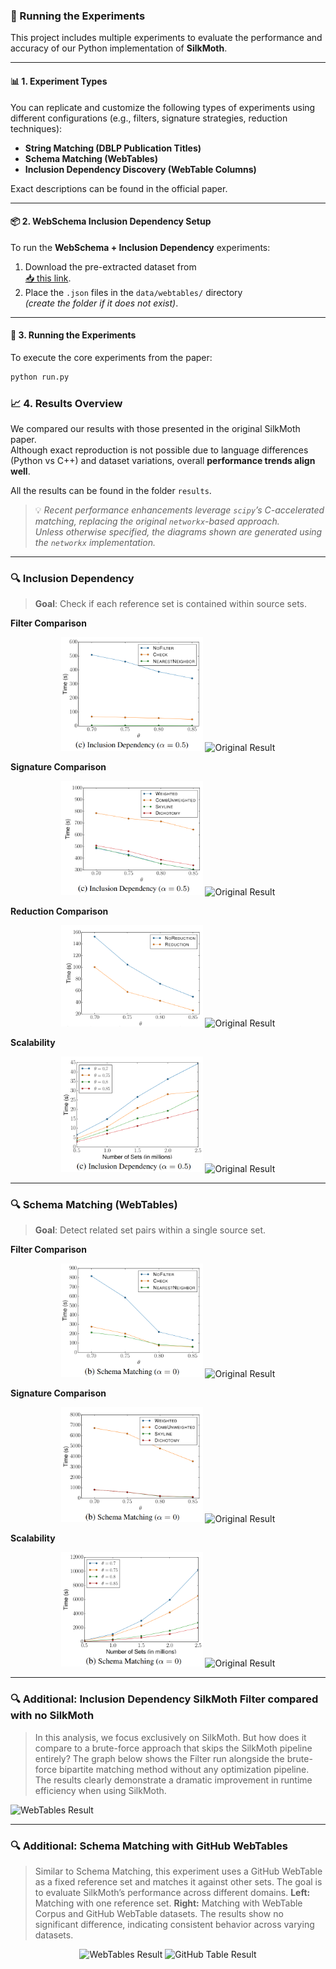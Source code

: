 ### 🧪 Running the Experiments

This project includes multiple experiments to evaluate the performance and accuracy of our Python implementation of **SilkMoth**.

---

#### 📊 1. Experiment Types

You can replicate and customize the following types of experiments using different configurations (e.g., filters, signature strategies, reduction techniques):

- **String Matching (DBLP Publication Titles)**
- **Schema Matching (WebTables)**
- **Inclusion Dependency Discovery (WebTable Columns)**

Exact descriptions can be found in the official paper.

---

#### 📦 2. WebSchema Inclusion Dependency Setup

To run the **WebSchema + Inclusion Dependency** experiments:

1. Download the pre-extracted dataset from  
   [📥 this link](https://tubcloud.tu-berlin.de/s/D4ngEfdn3cJ3pxF).
2. Place the `.json` files in the `data/webtables/` directory  
   *(create the folder if it does not exist)*.

---

#### 🚀 3. Running the Experiments

To execute the core experiments from the paper:

```bash
python run.py
```

### 📈 4. Results Overview

We compared our results with those presented in the original SilkMoth paper.  
Although exact reproduction is not possible due to language differences (Python vs C++) and dataset variations, overall **performance trends align well**.

All the results can be found in the folder  `results`. 

> 💡 *Recent performance enhancements leverage `scipy`’s C-accelerated matching, replacing the original `networkx`-based approach.  
> Unless otherwise specified, the diagrams shown are generated using the `networkx` implementation.*


---

### 🔍 Inclusion Dependency

> **Goal**: Check if each reference set is contained within source sets.

**Filter Comparison**  
<p align="center">
  <img src="silkmoth_results/inclusion_dep_filter.png" alt="Our Result" width="45%" />
  <img src="results/inclusion_dependency/inclusion_dependency_filter_experiment_α=0.5.png" alt="Original Result" width="45%" />
</p>

**Signature Comparison**  
<p align="center">
  <img src="silkmoth_results/inclusion_dep_sig.png" alt="Our Result" width="45%" />
  <img src="results/inclusion_dependency/inclusion_dependency_sig_experiment_α=0.5.png" alt="Original Result" width="45%" />
</p>

**Reduction Comparison**  
<p align="center">
  <img src="silkmoth_results/inclusion_dep_red.png" alt="Our Result" width="45%" />
  <img src="results/inclusion_dependency/inclusion_dependency_reduction_experiment_α=0.0.png" alt="Original Result" width="45%" />
</p>

**Scalability**  
<p align="center">
  <img src="silkmoth_results/inclusion_dep_scal.png" alt="Our Result" width="45%" />
  <img src="results/inclusion_dependency/inclusion_dependency_scalability_experiment_α=0.5.png" alt="Original Result" width="45%" />
</p>

---

### 🔍 Schema Matching (WebTables)

> **Goal**: Detect related set pairs within a single source set.

**Filter Comparison**  
<p align="center">
  <img src="silkmoth_results/schema_matching_filter.png" alt="Our Result" width="45%" />
  <img src="results/schema_matching/schema_matching_filter_experiment_α=0.0.png" alt="Original Result" width="45%" />
</p>

**Signature Comparison**  
<p align="center">
  <img src="silkmoth_results/schema_matching_sig.png" alt="Our Result" width="45%" />
  <img src="results/schema_matching/schema_matching_sig_experiment_α=0.0.png" alt="Original Result" width="45%" />
</p>

**Scalability**  
<p align="center">
  <img src="silkmoth_results/schema_matching_scal.png" alt="Our Result" width="45%" />
  <img src="results/schema_matching/schema_matching_scalability_experiment_α=0.0.png" alt="Original Result" width="45%" />
</p>

---

### 🔍 Additional: Inclusion Dependency SilkMoth Filter compared with no SilkMoth

> In this analysis, we focus exclusively on SilkMoth. But how does it compare to a 
> brute-force approach that skips the SilkMoth pipeline entirely? The graph below 
> shows the Filter run alongside the brute-force bipartite matching method without any 
> optimization pipeline. The results clearly demonstrate a dramatic improvement 
> in runtime efficiency when using SilkMoth.


<img src="results/inclusion_dependency/inclusion_dependency_filter_combined_raw_experiment_α=0.5.png" alt="WebTables Result"  />


---

### 🔍 Additional: Schema Matching with GitHub WebTables

> Similar to Schema Matching, this experiment uses a GitHub WebTable as a fixed reference set and matches it against other sets. The goal is to evaluate SilkMoth’s performance across different domains.
**Left:** Matching with one reference set.
**Right:** Matching with WebTable Corpus and GitHub WebTable datasets.
The results show no significant difference, indicating consistent behavior across varying datasets.

<p align="center">
  <img src="results/schema_matching/schema_matching_filter_experiment_α=0.5.png" alt="WebTables Result" width="45%" />
  <img src="results/schema_matching/github_webtable_schema_matching_experiment_α=0.5.png" alt="GitHub Table Result" width="45%" />
</p>
